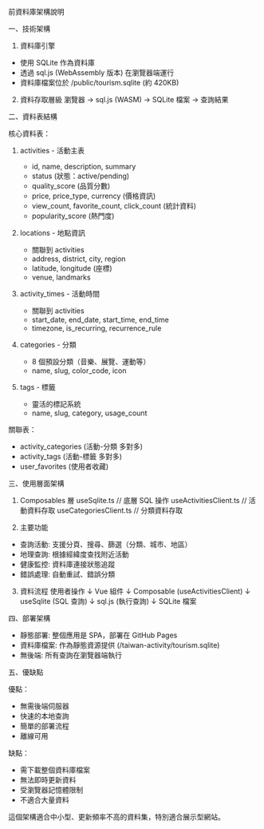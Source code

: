 前資料庫架構說明

一、技術架構

1. 資料庫引擎

- 使用 SQLite 作為資料庫
- 透過 sql.js (WebAssembly 版本) 在瀏覽器端運行
- 資料庫檔案位於 /public/tourism.sqlite (約 420KB)

2. 資料存取層級
   瀏覽器 → sql.js (WASM) → SQLite 檔案 → 查詢結果

二、資料表結構

核心資料表：

1. activities - 活動主表
   - id, name, description, summary
   - status (狀態：active/pending)
   - quality_score (品質分數)
   - price, price_type, currency (價格資訊)
   - view_count, favorite_count, click_count (統計資料)
   - popularity_score (熱門度)

2. locations - 地點資訊
   - 關聯到 activities
   - address, district, city, region
   - latitude, longitude (座標)
   - venue, landmarks

3. activity_times - 活動時間
   - 關聯到 activities
   - start_date, end_date, start_time, end_time
   - timezone, is_recurring, recurrence_rule

4. categories - 分類
   - 8 個預設分類（音樂、展覽、運動等）
   - name, slug, color_code, icon

5. tags - 標籤
   - 靈活的標記系統
   - name, slug, category, usage_count

關聯表：

- activity_categories (活動-分類 多對多)
- activity_tags (活動-標籤 多對多)
- user_favorites (使用者收藏)

三、使用層面架構

1. Composables 層
   useSqlite.ts // 底層 SQL 操作
   useActivitiesClient.ts // 活動資料存取
   useCategoriesClient.ts // 分類資料存取

2. 主要功能

- 查詢活動: 支援分頁、搜尋、篩選（分類、城市、地區）
- 地理查詢: 根據經緯度查找附近活動
- 健康監控: 資料庫連接狀態追蹤
- 錯誤處理: 自動重試、錯誤分類

3. 資料流程
   使用者操作
   ↓
   Vue 組件
   ↓
   Composable (useActivitiesClient)
   ↓
   useSqlite (SQL 查詢)
   ↓
   sql.js (執行查詢)
   ↓
   SQLite 檔案

四、部署架構

- 靜態部署: 整個應用是 SPA，部署在 GitHub Pages
- 資料庫檔案: 作為靜態資源提供 (/taiwan-activity/tourism.sqlite)
- 無後端: 所有查詢在瀏覽器端執行

五、優缺點

優點：

- 無需後端伺服器
- 快速的本地查詢
- 簡單的部署流程
- 離線可用

缺點：

- 需下載整個資料庫檔案
- 無法即時更新資料
- 受瀏覽器記憶體限制
- 不適合大量資料

這個架構適合中小型、更新頻率不高的資料集，特別適合展示型網站。
